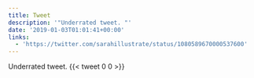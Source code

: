 ```yaml
---
title: Tweet
description: '"Underrated tweet. "'
date: '2019-01-03T01:01:41+00:00'
links:
  - 'https://twitter.com/sarahillustrate/status/1080589670000537600'
---
```

Underrated tweet. 
      {{< tweet 0 0 >}}
    
